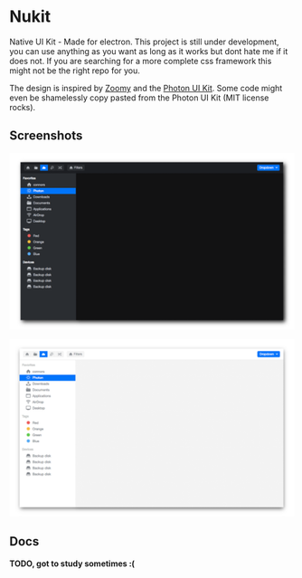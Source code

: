 
# Nukit
Native UI Kit - Made for electron. This project is still under development, you can
use anything as you want as long as it works but dont hate me if it does not.
If you are searching for a more complete css framework this might not be the right repo for you.

The design is inspired by [Zoomy](http://zoommyapp.com/) and the [Photon UI Kit](https://github.com/connors/photon). Some code might even be shamelessly copy pasted from the Photon UI Kit (MIT license rocks).

## Screenshots
![Screenshot 1](https://raw.githubusercontent.com/juliusmh/nukit/master/docs/screen1.png "Screenshot 1")

![Screenshot 1 light](https://raw.githubusercontent.com/juliusmh/nukit/master/docs/screen1-light.png "Screenshot 1 light")

## Docs
**TODO, got to study sometimes :(**
